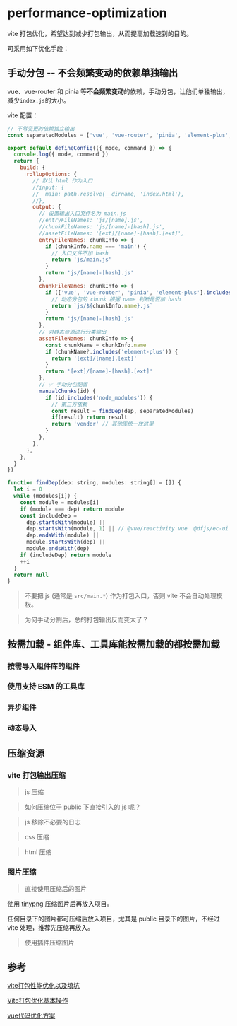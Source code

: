 # performance-optimization

vite 打包优化，希望达到减少打包输出，从而提高加载速到的目的。

可采用如下优化手段：

## 手动分包 -- 不会频繁变动的依赖单独输出

vue、vue-router 和 pinia 等**不会频繁变动**的依赖，手动分包，让他们单独输出，减少`index.js`的大小。

vite 配置：

```js
// 不常变更的依赖独立输出
const separatedModules = ['vue', 'vue-router', 'pinia', 'element-plus', 'lodash-es']

export default defineConfig(({ mode, command }) => {
  console.log({ mode, command })
  return {
    build: {
      rollupOptions: {
        // 默认 html 作为入口
        //input: {
        //  main: path.resolve(__dirname, 'index.html'),
        //},
        output: {
          // 设置输出入口文件名为 main.js
          //entryFileNames: 'js/[name].js',
          //chunkFileNames: 'js/[name]-[hash].js',
          //assetFileNames: '[ext]/[name]-[hash].[ext]',
          entryFileNames: chunkInfo => {
            if (chunkInfo.name === 'main') {
              // 入口文件不加 hash
              return 'js/main.js'
            }
            return 'js/[name]-[hash].js'
          },
          chunkFileNames: chunkInfo => {
            if (['vue', 'vue-router', 'pinia', 'element-plus'].includes(chunkInfo.name)) {
              // 动态分包的 chunk 根据 name 判断是否加 hash
              return `js/${chunkInfo.name}.js`
            }
            return 'js/[name]-[hash].js'
          },
          // 对静态资源进行分类输出
          assetFileNames: chunkInfo => {
            const chunkName = chunkInfo.name
            if (chunkName?.includes('element-plus')) {
              return '[ext]/[name].[ext]'
            }
            return '[ext]/[name]-[hash].[ext]'
          },
          // ✅ 手动分包配置
          manualChunks(id) {
            if (id.includes('node_modules')) {
              // 第三方依赖
              const result = findDep(dep, separatedModules)
              if(result) return result
              return 'vendor' // 其他库统一放这里
            }
          },
        },
      },
    },
  }
})

function findDep(dep: string, modules: string[] = []) {
  let i = 0
  while (modules[i]) {
    const module = modules[i]
    if (module === dep) return module
    const includeDep =
      dep.startsWith(module) ||
      dep.startsWith(module, 1) || // @vue/reactivity vue  @dfjs/ec-ui
      dep.endsWith(module) ||
      module.startsWith(dep) ||
      module.endsWith(dep)
    if (includeDep) return module
    ++i
  }
  return null
}
```

> 不要把 js (通常是 `src/main.*`) 作为打包入口，否则 vite 不会自动处理模板。

> 为何手动分割后，总的打包输出反而变大了？

## 按需加载 - 组件库、工具库能按需加载的都按需加载

### 按需导入组件库的组件

### 使用支持 ESM 的工具库

### 异步组件

### 动态导入

## 压缩资源

### vite 打包输出压缩

> js 压缩

> 如何压缩位于 public 下直接引入的 js 呢？

> js 移除不必要的日志

> css 压缩

> html 压缩

### 图片压缩

> 直接使用压缩后的图片

使用 [tinypng](https://tinypng.com/) 压缩图片后再放入项目。

任何目录下的图片都可压缩后放入项目，尤其是 public 目录下的图片，不经过 vite 处理，推荐先压缩再放入。

> 使用插件压缩图片

## 参考

[vite打包性能优化以及填坑](https://juejin.cn/post/7232688124416458789)

[Vite打包优化基本操作](https://note.bingkele.cc/content/docs/24)

[vue代码优化方案](https://jackchoumine.github.io/vue3/vue%E4%BB%A3%E7%A0%81%E4%BC%98%E5%8C%96%E6%96%B9%E6%A1%88.html)
